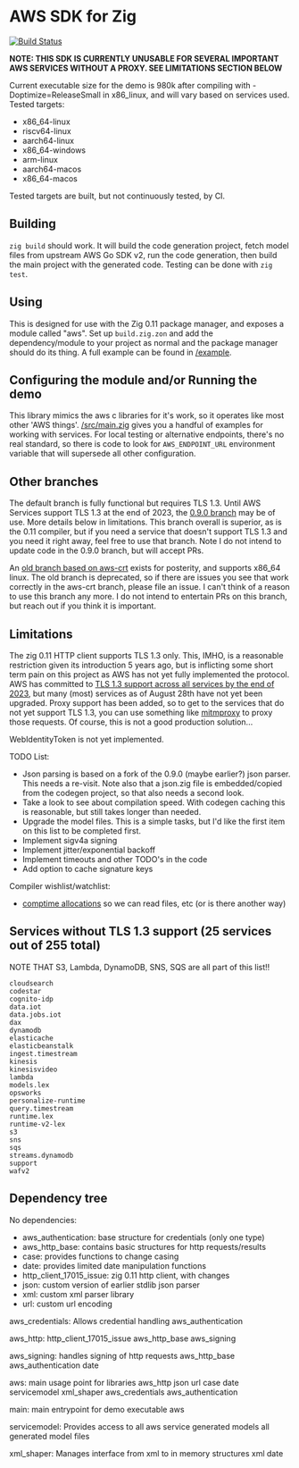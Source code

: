 AWS SDK for Zig
===============

[![Build Status](https://actions-status.lerch.org/lobo/aws-sdk-for-zig/build)](https://git.lerch.org/lobo/aws-sdk-for-zig/actions?workflow=build.yaml&state=closed)

**NOTE: THIS SDK IS CURRENTLY UNUSABLE FOR SEVERAL IMPORTANT AWS SERVICES
            WITHOUT A PROXY. SEE LIMITATIONS SECTION BELOW**

Current executable size for the demo is 980k after compiling with -Doptimize=ReleaseSmall
in x86_linux, and will vary based on services used. Tested targets:

* x86_64-linux
* riscv64-linux
* aarch64-linux
* x86_64-windows
* arm-linux
* aarch64-macos
* x86_64-macos

Tested targets are built, but not continuously tested, by CI.

Building
--------

`zig build` should work. It will build the code generation project, fetch model
files from upstream AWS Go SDK v2, run the code generation, then build the main
project with the generated code. Testing can be done with `zig test`.


Using
-----

This is designed for use with the Zig 0.11 package manager, and exposes a module
called "aws". Set up `build.zig.zon` and add the dependency/module to your project
as normal and the package manager should do its thing. A full example can be found
in [/example](example/README.md).

Configuring the module and/or Running the demo
----------------------------------------------

This library mimics the aws c libraries for it's work, so it operates like most
other 'AWS things'. [/src/main.zig](src/main.zig) gives you a handful of examples
for working with services. For local testing or alternative endpoints, there's
no real standard, so there is code to look for `AWS_ENDPOINT_URL` environment
variable that will supersede all other configuration.

Other branches
--------------

The default branch is fully functional but requires TLS 1.3. Until AWS Services
support TLS 1.3 at the end of 2023, the [0.9.0 branch](https://git.lerch.org/lobo/aws-sdk-for-zig/src/branch/0.9.0)
may be of use. More details below in limitations. This branch overall is
superior, as is the 0.11 compiler, but if you need a service that doesn't support
TLS 1.3 and you need it right away, feel free to use that branch. Note I do not
intend to update code in the 0.9.0 branch, but will accept PRs.

An [old branch based on aws-crt](https://github.com/elerch/aws-sdk-for-zig/tree/aws-crt) exists
for posterity, and supports x86_64 linux. The old branch is deprecated, so if
there are issues you see that work correctly in the aws-crt branch, please
file an issue. I can't think of a reason to use this branch any more. I do not
intend to entertain PRs on this branch, but reach out if you think it is important.

Limitations
-----------

The zig 0.11 HTTP client supports TLS 1.3 only. This, IMHO, is a reasonable
restriction given its introduction 5 years ago, but is inflicting some short
term pain on this project as AWS has not yet fully implemented the protocol. AWS has
committed to [TLS 1.3 support across all services by the end of 2023](https://aws.amazon.com/blogs/security/faster-aws-cloud-connections-with-tls-1-3/), but many (most) services as of August 28th have not yet
been upgraded. Proxy support has been added, so to get to the services that
do not yet support TLS 1.3, you can use something like [mitmproxy](https://mitmproxy.org/)
to proxy those requests. Of course, this is not a good production solution...

WebIdentityToken is not yet implemented.

TODO List:

* Json parsing is based on a fork of the 0.9.0 (maybe earlier?) json parser.
  This needs a re-visit. Note also that a json.zig file is embedded/copied
  from the codegen project, so that also needs a second look.
* Take a look to see about compilation speed. With codegen caching this is
  reasonable, but still takes longer than needed.
* Upgrade the model files. This is a simple tasks, but I'd like the first
  item on this list to be completed first.
* Implement sigv4a signing
* Implement jitter/exponential backoff
* Implement timeouts and other TODO's in the code
* Add option to cache signature keys

Compiler wishlist/watchlist:

* [comptime allocations](https://github.com/ziglang/zig/issues/1291) so we can read files, etc (or is there another way)

Services without TLS 1.3 support (25 services out of 255 total)
---------------------------------------------------------------

NOTE THAT S3, Lambda, DynamoDB, SNS, SQS are all part of this list!!

```
cloudsearch
codestar
cognito-idp
data.iot
data.jobs.iot
dax
dynamodb
elasticache
elasticbeanstalk
ingest.timestream
kinesis
kinesisvideo
lambda
models.lex
opsworks
personalize-runtime
query.timestream
runtime.lex
runtime-v2-lex
s3
sns
sqs
streams.dynamodb
support
wafv2
```

Dependency tree
---------------

No dependencies:
  * aws_authentication: base structure for credentials (only one type)
  * aws_http_base: contains basic structures for http requests/results
  * case: provides functions to change casing
  * date: provides limited date manipulation functions
  * http_client_17015_issue: zig 0.11 http client, with changes
  * json: custom version of earlier stdlib json parser
  * xml: custom xml parser library
  * url: custom url encoding

aws_credentials: Allows credential handling
  aws_authentication

aws_http:
  http_client_17015_issue
  aws_http_base
  aws_signing

aws_signing: handles signing of http requests
  aws_http_base
  aws_authentication
  date

aws: main usage point for libraries
  aws_http
  json
  url
  case
  date
  servicemodel
  xml_shaper
  aws_credentials
  aws_authentication

main: main entrypoint for demo executable
  aws

servicemodel: Provides access to all aws service generated models
  all generated model files

xml_shaper: Manages interface from xml to in memory structures
  xml
  date
